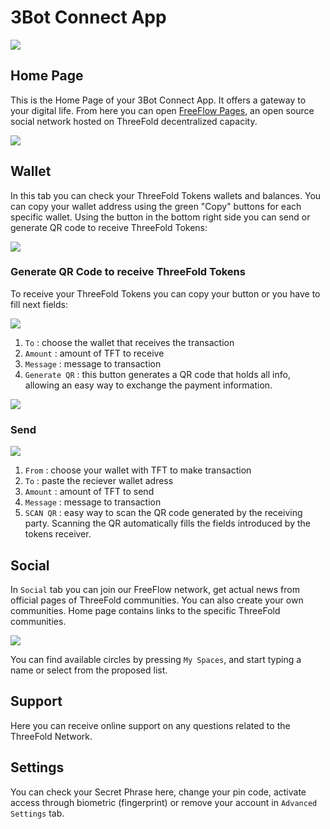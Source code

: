 <!--- original content: https://github.com/threefoldfoundation/info_threefold/tree/development/src/docs/token/apps_wallets --->
# 3Bot Connect App

![](3bot_intro.png)

## Home Page

This is the Home Page of your 3Bot Connect App. It offers a gateway to your digital life. From here you can open  [FreeFlow Pages](https://freeflowpages.com/), an open source social network hosted on ThreeFold decentralized capacity. 

![](3bot_home_page.png )

## Wallet

In this tab you can check your ThreeFold Tokens wallets and balances. You can copy your wallet address using the green "Copy" buttons for each specific wallet. Using the button in the bottom right side you can send or generate QR code to receive ThreeFold Tokens:

![](3bot_wallet_1.png )


### Generate QR Code to receive ThreeFold Tokens

To receive your ThreeFold Tokens you can copy your button or you have to fill next fields:


![](3bot_wallet_2.png)

1) `To` : choose the wallet that receives the transaction
2) `Amount` : amount of TFT to receive
3) `Message` : message to transaction
4) `Generate QR` : this button generates a QR code that holds all info, allowing an easy way to exchange the payment information. 

![](3bot_wallet_3.png )

### Send


![](3bot_wallet_4.png )

1) `From` : choose your wallet with TFT to make transaction
2) `To` : paste the reciever wallet adress
3) `Amount` : amount of TFT to send
4) `Message` : message to transaction
5) `SCAN QR` : easy way to scan the QR code generated by the receiving party. Scanning the QR automatically fills the fields introduced by the tokens receiver. 

## Social
  
In `Social` tab you can join our FreeFlow network, get actual news from official pages of ThreeFold communities. You can also create your own communities. Home page contains links to the specific ThreeFold communities. 
  
![](3bot_social.png)


You can find available circles by pressing `My Spaces`, and start typing a name or select from the proposed list.

## Support
Here you can receive online support on any questions related to the ThreeFold Network.

## Settings
You can check your Secret Phrase here, change your pin code, activate access through biometric (fingerprint) or remove your account in `Advanced Settings` tab.

